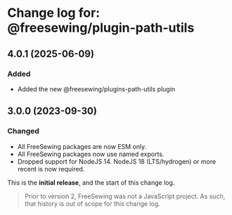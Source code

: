# Change log for: @freesewing/plugin-path-utils


## 4.0.1 (2025-06-09)

### Added

 - Added the new @freesewing/plugins-path-utils plugin

## 3.0.0 (2023-09-30)

### Changed

 - All FreeSewing packages are now ESM only.
 - All FreeSewing packages now use named exports.
 - Dropped support for NodeJS 14. NodeJS 18 (LTS/hydrogen) or more recent is now required.


This is the **initial release**, and the start of this change log.

> Prior to version 2, FreeSewing was not a JavaScript project.
> As such, that history is out of scope for this change log.

